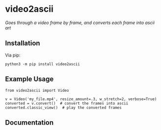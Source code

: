 # video2ascii
*Goes through a video frame by frame, and converts each frame into ascii art*

## Installation
Via pip:
```
python3 -m pip install video2ascii
```

## Example Usage
```
from video2ascii import Video

v = Video('my_file.mp4', resize_amount=.3, w_stretch=2, verbose=True)
converted = v.convert()  # convert the frames into ascii
converted.classic_view()  # play the converted frames
```

## Documentation
